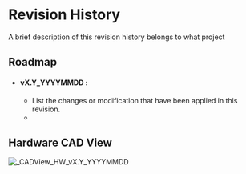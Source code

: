 # Revision History

A brief description of this revision history belongs to what project

## Roadmap

- #### __vX.Y_YYYYMMDD :__ 
    - List the changes or modification that have been applied in this revision.
    - 

## Hardware CAD View

![_CADView_HW_vX.Y_YYYYMMDD](https://github.com/mend0z0)